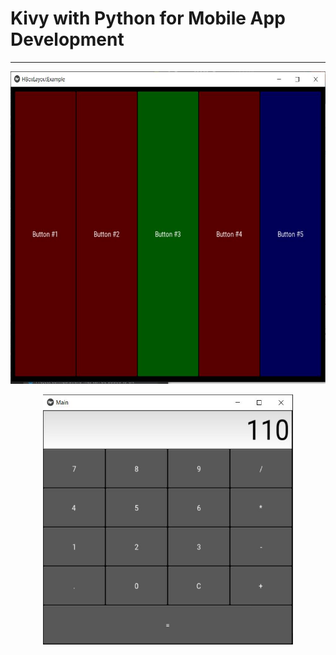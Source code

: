 # Kivy with Python for Mobile App Development

---

<p align="center"><img width="700" height="500" src="https://github.com/ankur715/GUI/blob/master/KV/imgs/boxlayout.JPG"></p>


<p align="center"><img width="400" height="400" src="https://github.com/ankur715/GUI/blob/master/KV/imgs/calculator_ans.JPG"></p>
